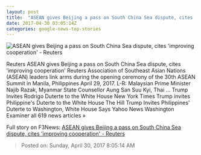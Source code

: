```yaml
---
layout: post
title:  "ASEAN gives Beijing a pass on South China Sea dispute, cites 'improving cooperation' - Reuters"
date: 2017-04-30 03:05:14Z
categories: google-news-top-stories
---
```


![ASEAN gives Beijing a pass on South China Sea dispute, cites 'improving cooperation' - Reuters](http://s4.reutersmedia.net/resources/r/?m=02&d=20170430&t=2&i=1182659756&w=&fh=545px&fw=&ll=&pl=&sq=&r=LYNXMPED3T01S)

Reuters ASEAN gives Beijing a pass on South China Sea dispute, cites 'improving cooperation' Reuters Association of Southeast Asian Nations (ASEAN) leaders link arms during the opening ceremony of the 30th ASEAN Summit in Manila, Philippines April 29, 2017. L-R: Malaysian Prime Minister Najib Razak, Myanmar State Counsellor Aung San Suu Kyi, Thai ... Trump Invites Rodrigo Duterte to the White House New York Times Trump invites Philippine's Duterte to the White House The Hill Trump Invites Philippines' Duterte to Washington, White House Says Yahoo News Washington Examiner all 619 news articles »


Full story on F3News: [ASEAN gives Beijing a pass on South China Sea dispute, cites 'improving cooperation' - Reuters](http://www.f3nws.com/n/aGpT4D)

> Posted on: Sunday, April 30, 2017 8:05:14 AM
